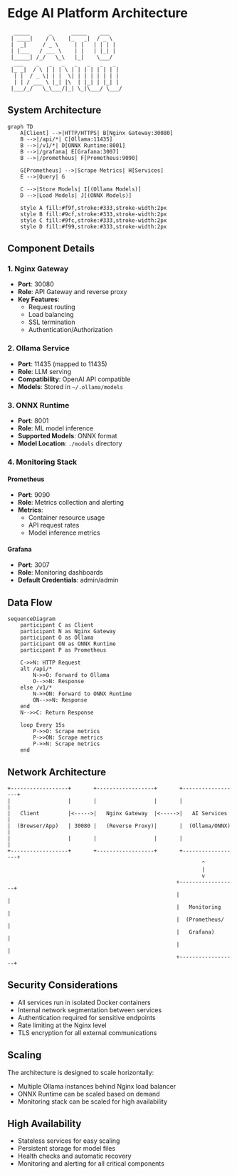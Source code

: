 # Edge AI Platform Architecture

```
  _____      _      _____    ___   
 | ____|    / \    |_   _|  / _ \  
 |  _|     / _ \     | |   | | | | 
 | |___   / ___ \    | |   | |_| | 
 |_____| /_/   \_\   |_|    \___/  
  ___    _   _   _   _   _   _   _ 
 |_ _|  / \ | | | \ | | | | | | | |
  | |  / _ \| | |  \| | | | | | | |
  | | / ___ \ |_| |\  | |_| | |_| |
 |___/_/   \_\___/|_| \_|\___/ \___/ 
```

## System Architecture

```mermaid
graph TD
    A[Client] -->|HTTP/HTTPS| B[Nginx Gateway:30080]
    B -->|/api/*| C[Ollama:11435]
    B -->|/v1/*| D[ONNX Runtime:8001]
    B -->|/grafana| E[Grafana:3007]
    B -->|/prometheus| F[Prometheus:9090]
    
    G[Prometheus] -->|Scrape Metrics| H[Services]
    E -->|Query| G
    
    C -->|Store Models| I[(Ollama Models)]
    D -->|Load Models| J[(ONNX Models)]
    
    style A fill:#f9f,stroke:#333,stroke-width:2px
    style B fill:#9cf,stroke:#333,stroke-width:2px
    style C fill:#9fc,stroke:#333,stroke-width:2px
    style D fill:#f99,stroke:#333,stroke-width:2px
```

## Component Details

### 1. Nginx Gateway
- **Port**: 30080
- **Role**: API Gateway and reverse proxy
- **Key Features**:
  - Request routing
  - Load balancing
  - SSL termination
  - Authentication/Authorization

### 2. Ollama Service
- **Port**: 11435 (mapped to 11435)
- **Role**: LLM serving
- **Compatibility**: OpenAI API compatible
- **Models**: Stored in `~/.ollama/models`

### 3. ONNX Runtime
- **Port**: 8001
- **Role**: ML model inference
- **Supported Models**: ONNX format
- **Model Location**: `./models` directory

### 4. Monitoring Stack

#### Prometheus
- **Port**: 9090
- **Role**: Metrics collection and alerting
- **Metrics**:
  - Container resource usage
  - API request rates
  - Model inference metrics

#### Grafana
- **Port**: 3007
- **Role**: Monitoring dashboards
- **Default Credentials**: admin/admin

## Data Flow

```mermaid
sequenceDiagram
    participant C as Client
    participant N as Nginx Gateway
    participant O as Ollama
    participant ON as ONNX Runtime
    participant P as Prometheus
    
    C->>N: HTTP Request
    alt /api/*
        N->>O: Forward to Ollama
        O-->>N: Response
    else /v1/*
        N->>ON: Forward to ONNX Runtime
        ON-->>N: Response
    end
    N-->>C: Return Response
    
    loop Every 15s
        P->>O: Scrape metrics
        P->>ON: Scrape metrics
        P->>N: Scrape metrics
    end
```

## Network Architecture

```
+------------------+       +------------------+       +------------------+
|                  |       |                  |       |                  |
|   Client         |<----->|   Nginx Gateway  |<----->|   AI Services    |
|  (Browser/App)   | 30080 |   (Reverse Proxy)|       |  (Ollama/ONNX)   |
|                  |       |                  |       |                  |
+------------------+       +------------------+       +------------------+
                                                             ^
                                                             |
                                                             v
                                                     +------------------+
                                                     |                  |
                                                     |   Monitoring    |
                                                     |  (Prometheus/    |
                                                     |   Grafana)       |
                                                     |                  |
                                                     +------------------+
```

## Security Considerations

- All services run in isolated Docker containers
- Internal network segmentation between services
- Authentication required for sensitive endpoints
- Rate limiting at the Nginx level
- TLS encryption for all external communications

## Scaling

The architecture is designed to scale horizontally:
- Multiple Ollama instances behind Nginx load balancer
- ONNX Runtime can be scaled based on demand
- Monitoring stack can be scaled for high availability

## High Availability

- Stateless services for easy scaling
- Persistent storage for model files
- Health checks and automatic recovery
- Monitoring and alerting for all critical components
